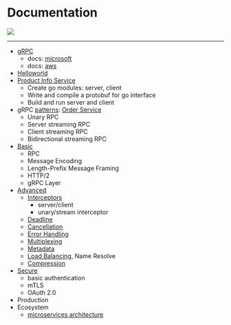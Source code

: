 # Documentation

<img src="https://www.oreilly.com/api/v2/epubs/9781492058328/files/assets/grpc_0101.png" style="max-width: 700px;">

---

- [gRPC](grpc.md)
  - docs: [microsoft](docs.microsoft.md)
  - docs: [aws](docs.aws.md)
- [Helloworld](../src/helloworld/README.md)
- [Product Info Service](../src/productinfo/README.md)
  - Create go modules: server, client
  - Write and compile a protobuf for go interface
  - Build and run server and client
- gRPC [patterns](patterns.md): [Order Service](../src/orderservice/README.md)
  - Unary RPC
  - Server streaming RPC
  - Client streaming RPC
  - Bidirectional streaming RPC
- [Basic](basic.md)
  - RPC
  - Message Encoding
  - Length-Prefix Message Framing
  - HTTP/2
  - gRPC Layer
- [Advanced](advanced.md)
  - [Interceptors](advanced.md#interceptors)
    - server/client 
    - unary/stream interceptor
  - [Deadline](advanced.md#deadline)
  - [Cancellation](advanced.md#cancellation)
  - [Error Handling](advanced.md#error-handling)
  - [Multiplexing](advanced.md#multiplexing)
  - [Metadata](advanced.md#metadata)
  - [Load Balancing](advanced.md#load-balancing), Name Resolve
  - [Compression](advanced.md#compression)
- [Secure](secure.md)
  - basic authentication
  - mTLS
  - OAuth 2.0
- Production
- Ecosystem
  - [microservices architecture](microservices.md)
